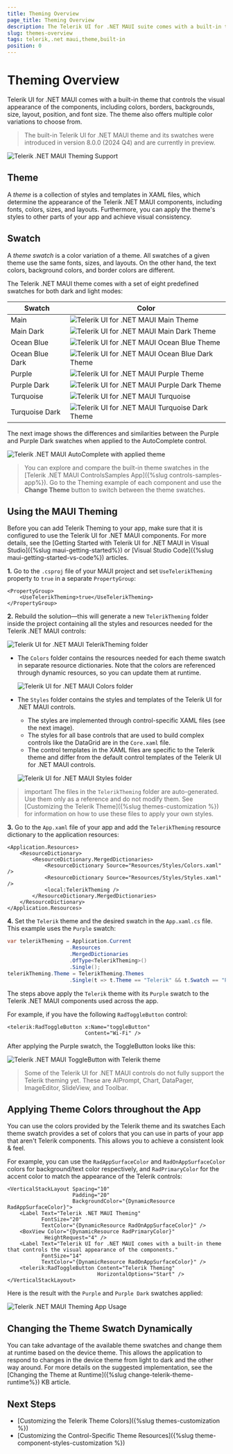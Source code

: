 ```yaml
---
title: Theming Overview
page_title: Theming Overview
description: The Telerik UI for .NET MAUI suite comes with a built-in theme with a set of predefined color variations.
slug: themes-overview
tags: telerik,.net maui,theme,built-in
position: 0
---
```


# Theming Overview

Telerik UI for .NET MAUI comes with a built-in theme that controls the visual appearance of the components, including colors, borders, backgrounds, size, layout, position, and font size. The theme also offers multiple color variations to choose from.

>The built-in Telerik UI for .NET MAUI theme and its swatches were introduced in version 8.0.0 (2024 Q4) and are currently in preview.

![Telerik .NET MAUI Theming Support](images/theming-support.png)

## Theme

A *theme* is a collection of styles and templates in XAML files, which determine the appearance of the Telerik .NET MAUI components, including fonts, colors, sizes, and layouts. Furthermore, you can apply the theme's styles to other parts of your app and achieve visual consistency.

## Swatch

A *theme swatch* is a color variation of a theme. All swatches of a given theme use the same fonts, sizes, and layouts. On the other hand, the text colors, background colors, and border colors are different.

The Telerik .NET MAUI theme comes with a set of eight predefined swatches for both dark and light modes:

| Swatch | Color |
| ------ | ----- |
| Main | ![Telerik UI for .NET MAUI Main Theme](images/telerik-main.png) |
| Main Dark | ![Telerik UI for .NET MAUI Main Dark Theme](images/telerik-main-dark.png) |
| Ocean Blue | ![Telerik UI for .NET MAUI Ocean Blue Theme](images/telerik-ocean-blue.png) |
| Ocean Blue Dark | ![Telerik UI for .NET MAUI Ocean Blue Dark Theme](images/telerik-ocean-blue-dark.png) |
| Purple | ![Telerik UI for .NET MAUI Purple Theme](images/telerik-purple.png) |
| Purple Dark | ![Telerik UI for .NET MAUI Purple Dark Theme](images/telerik-purple-dark.png) |
| Turquoise | ![Telerik UI for .NET MAUI Turquoise](images/telerik-turquoise.png) |
| Turquoise Dark | ![Telerik UI for .NET MAUI Turquoise Dark Theme](images/telerik-turquoise-dark.png) |

The next image shows the differences and similarities between the Purple and Purple Dark swatches when applied to the AutoComplete control.

![Telerik .NET MAUI AutoComplete with applied theme](images/theming-default.png)

>You can explore and compare the built-in theme swatches in the [Telerik .NET MAUI ControlsSamples App]({%slug controls-samples-app%}). Go to the Theming example of each component and use the **Change Theme** button to switch between the theme swatches.

## Using the MAUI Theming

Before you can add Telerik Theming to your app, make sure that it is configured to use the Telerik UI for .NET MAUI components. For more details, see the [Getting Started with Telerik UI for .NET MAUI in Visual Studio]({%slug maui-getting-started%}) or [Visual Studio Code]({%slug maui-getting-started-vs-code%}) articles.

**1.** Go to the `.csproj` file of your MAUI project and set `UseTelerikTheming` property to `true` in a separate `PropertyGroup`:

```XAML
<PropertyGroup>
    <UseTelerikTheming>true</UseTelerikTheming>
</PropertyGroup>
```

**2.** Rebuild the solution&mdash;this will generate a new `TelerikTheming` folder inside the project containing all the styles and resources needed for the Telerik .NET MAUI controls:

  ![Telerik UI for .NET MAUI TelerikTheming folder](images/theming-folder.png)

* The `Colors` folder contains the resources needed for each theme swatch in separate resource dictionaries. Note that the colors are referenced through dynamic resources, so you can update them at runtime.

  ![Telerik UI for .NET MAUI Colors folder](images/teleriktheming-colors-folder.png)

* The `Styles` folder contains the styles and templates of the Telerik UI for .NET MAUI controls.

  * The styles are implemented through control-specific XAML files (see the next image).
  * The styles for all base controls that are used to build complex controls like the DataGrid are in the `Core.xaml` file.
  * The control templates in the XAML files are specific to the Telerik theme and differ from the default control templates of the Telerik UI for .NET MAUI controls.  

  ![Telerik UI for .NET MAUI Styles folder](images/telerik-theming-styles-folder.png)

>important The files in the `TelerikTheming` folder are auto-generated. Use them only as a reference and do not modify them. See [Customizing the Telerik Theme]({%slug themes-customization %}) for information on how to use these files to apply your own styles.

**3.** Go to the `App.xaml` file of your app and add the `TelerikTheming` resource dictionary to the application resources:

```XAML
<Application.Resources>
    <ResourceDictionary>
        <ResourceDictionary.MergedDictionaries>
            <ResourceDictionary Source="Resources/Styles/Colors.xaml" />
            <ResourceDictionary Source="Resources/Styles/Styles.xaml" />
            <local:TelerikTheming />
        </ResourceDictionary.MergedDictionaries>
    </ResourceDictionary>
</Application.Resources>
```

**4.** Set the `Telerik` theme and the desired swatch in the `App.xaml.cs` file. This example uses the `Purple` swatch:

```C#
var telerikTheming = Application.Current
                    .Resources
                    .MergedDictionaries
                    .OfType<TelerikTheming>()
                    .Single();
telerikTheming.Theme = TelerikTheming.Themes
                    .Single(t => t.Theme == "Telerik" && t.Swatch == "Purple");
```

The steps above apply the `Telerik` theme with its `Purple` swatch to the Telerik .NET MAUI components used across the app.

For example, if you have the following `RadToggleButton` control:

```XAML
<telerik:RadToggleButton x:Name="toggleButton"
                         Content="Wi-Fi" />
```

After applying the Purple swatch, the ToggleButton looks like this:

![Telerik .NET MAUI ToggleButton with Telerik theme](images/togglebutton-themed.gif)

>Some of the Telerik UI for .NET MAUI controls do not fully support the Telerik theming yet. These are AIPrompt, Chart, DataPager, ImageEditor, SlideView, and Toolbar.

## Applying Theme Colors throughout the App

You can use the colors provided by the Telerik theme and its swatches Each theme swatch provides a set of colors that you can use in parts of your app that aren't Telerik components. This allows you to achieve a consistent look & feel.

For example, you can use the `RadAppSurfaceColor` and `RadOnAppSurfaceColor` colors for background/text color respectively, and `RadPrimaryColor` for the accent color to match the appearance of the Telerik controls:

```XAML
<VerticalStackLayout Spacing="10" 
                     Padding="20"
                     BackgroundColor="{DynamicResource RadAppSurfaceColor}">
    <Label Text="Telerik .NET MAUI Theming" 
           FontSize="20"
           TextColor="{DynamicResource RadOnAppSurfaceColor}" />
    <BoxView Color="{DynamicResource RadPrimaryColor}"
            HeightRequest="4" />
    <Label Text="Telerik UI for .NET MAUI comes with a built-in theme that controls the visual appearance of the components." 
           FontSize="14"
           TextColor="{DynamicResource RadOnAppSurfaceColor}" />
    <telerik:RadToggleButton Content="Telerik Theming" 
                             HorizontalOptions="Start" />
</VerticalStackLayout>
```

Here is the result with the `Purple` and `Purple Dark` swatches applied:

![Telerik .NET MAUI Theming App Usage](images/telerik-theming-app.png)

## Changing the Theme Swatch Dynamically

You can take advantage of the available theme swatches and change them at runtime based on the device theme. This allows the application to respond to changes in the device theme from light to dark and the other way around. For more details on the suggested implementation, see the [Changing the Theme at Runtime]({%slug change-telerik-theme-runtime%}) KB article.

## Next Steps

* [Customizing the Telerik Theme Colors]({%slug themes-customization %})
* [Customizing the Control-Specific Theme Resources]({%slug theme-component-styles-customization %})
